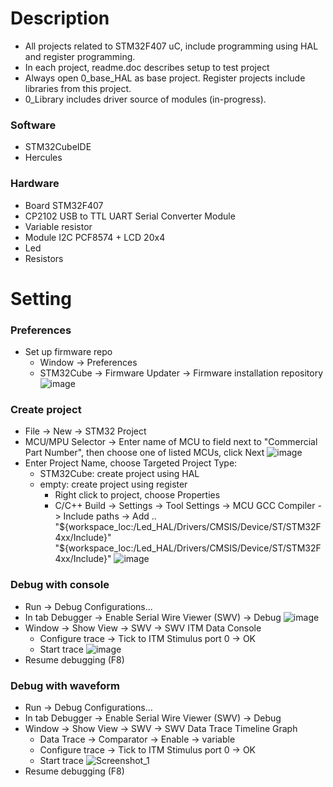 # Description
- All projects related to STM32F407 uC, include programming using HAL and register programming.
- In each project, readme.doc describes setup to test project
- Always open 0_base_HAL as base project. Register projects include libraries from this project.
- 0_Library includes driver source of modules (in-progress).
  
### Software
- STM32CubeIDE
- Hercules
    
### Hardware
- Board STM32F407
- CP2102 USB to TTL UART Serial Converter Module
- Variable resistor
- Module I2C PCF8574 + LCD 20x4
- Led
- Resistors

# Setting
### Preferences
- Set up firmware repo
    + Window -> Preferences 
    + STM32Cube -> Firmware Updater -> Firmware installation repository
      ![image](https://github.com/user-attachments/assets/026a6f03-12d7-4c01-9e76-4ff3d6ee0d01)

### Create project
- File -> New -> STM32 Project
- MCU/MPU Selector -> Enter name of MCU to field next to "Commercial Part Number", then choose one of listed MCUs, click Next
  ![image](https://github.com/user-attachments/assets/bf571465-ce13-4dfd-ae7c-abc724761cdd)
- Enter Project Name, choose Targeted Project Type:
    + STM32Cube: create project using HAL
    + empty: create project using register 
        + Right click to project, choose Properties
        + C/C++ Build -> Settings -> Tool Settings -> MCU GCC Compiler -> Include paths -> Add ..
          "${workspace_loc:/Led_HAL/Drivers/CMSIS/Device/ST/STM32F4xx/Include}"
          "${workspace_loc:/Led_HAL/Drivers/CMSIS/Device/ST/STM32F4xx/Include}"
          ![image](https://github.com/user-attachments/assets/20b0c70b-da51-4342-86dc-1522ed1aa7fa)

### Debug with console
- Run -> Debug Configurations... 
- In tab Debugger -> Enable Serial Wire Viewer (SWV) -> Debug
  ![image](https://github.com/user-attachments/assets/4e1f4320-5da8-4d10-8d27-05b4b97cbe59)
- Window -> Show View -> SWV -> SWV ITM Data Console
    + Configure trace -> Tick to ITM Stimulus port 0 -> OK
    + Start trace
    ![image](https://github.com/user-attachments/assets/c2807713-14b1-472d-bc5f-ba9a8174a8db)
- Resume debugging (F8)

### Debug with waveform
- Run -> Debug Configurations... 
- In tab Debugger -> Enable Serial Wire Viewer (SWV) -> Debug
- Window -> Show View -> SWV -> SWV Data Trace Timeline Graph
    + Data Trace -> Comparator -> Enable -> variable
    + Configure trace -> Tick to ITM Stimulus port 0 -> OK
    + Start trace
    ![Screenshot_1](https://github.com/user-attachments/assets/0309d207-d2f0-4763-b5a9-d77349d714c3)
- Resume debugging (F8)

